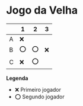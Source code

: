 # Jogo da Velha

|   | 1 | 2 | 3 |
|---|---|---|---|
| A | ❌  |   |   |
| B | ⭕  |  ⭕ | ❌|
| C | ❌  | ⭕  |   |

**Legenda**

- ❌ Primeiro jogador 
- ⭕ Segundo jogador